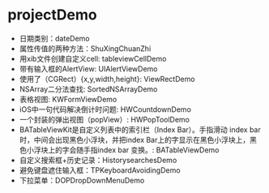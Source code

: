 # projectDemo
* 日期类别：dateDemo
* 属性传值的两种方法：ShuXingChuanZhi
* 用xib文件创建自定义cell: tableviewCellDemo
* 带有输入框的AlertView: UIAlertViewDemo
* 使用了（CGRect）{x,y,width,height}: ViewRectDemo
* NSArray二分法查找: SortedNSArrayDemo
* 表格视图: KWFormViewDemo
* iOS中一句代码解决倒计时问题: HWCountdownDemo
* 一个封装的弹出视图（popView）: HWPopToolDemo
* BATableViewKit是自定义列表中的索引栏（Index Bar）。手指滑动 index bar 时，中间会出现黑色小浮块，并把index Bar上的字显示在黑色小浮块上，黑色小浮块上的字会随手指index bar 变换。: BATableViewDemo
* 自定义搜索框+历史记录：HistorysearchesDemo
* 避免键盘遮住输入框：TPKeyboardAvoidingDemo
* 下拉菜单：DOPDropDownMenuDemo